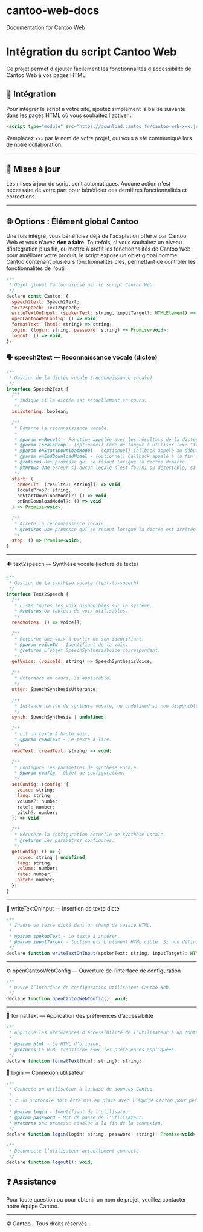 # cantoo-web-docs
Documentation for Cantoo Web

# Intégration du script Cantoo Web

Ce projet permet d'ajouter facilement les fonctionnalités d'accessibilité de Cantoo Web à vos pages HTML.

## 🔧 Intégration

Pour intégrer le script à votre site, ajoutez simplement la balise suivante dans les pages HTML où vous souhaitez l'activer :

```html
<script type="module" src="https://download.cantoo.fr/cantoo-web-xxx.js" defer></script>
```

Remplacez `xxx` par le nom de votre projet, qui vous a été communiqué lors de notre collaboration.

---

## 🔄 Mises à jour

Les mises à jour du script sont automatiques. Aucune action n'est nécessaire de votre part pour bénéficier des dernières fonctionnalités et corrections.

---

## 🌐 Options : Élément global Cantoo

Une fois intégré, vous bénéficiez déjà de l'adaptation offerte par Cantoo Web et vous n'avez **rien à faire**. Toutefois, si vous souhaitez un niveau d'intégration plus fin, ou mettre à profit les fonctionnalités de Cantoo Web pour améliorer votre produit, le script expose un objet global nommé Cantoo contenant plusieurs fonctionnalités clés, permettant de contrôler les fonctionnalités de l'outil :

```js
/**
 * Objet global Cantoo exposé par le script Cantoo Web.
 */
declare const Cantoo: {
  speech2text: Speech2Text;
  text2speech: Text2Speech;
  writeTextOnInput: (spokenText: string, inputTarget?: HTMLElement) => void;
  openCantooWebConfig: () => void;
  formatText: (html: string) => string;
  login: (login: string, password: string) => Promise<void>;
  logout: () => void;
};
```

### 🗣️ speech2text — Reconnaissance vocale (dictée)

```js
/**
 * Gestion de la dictée vocale (reconnaissance vocale).
 */
interface Speech2Text {
  /**
   * Indique si la dictée est actuellement en cours.
   */
  isListening: boolean;

  /**
   * Démarre la reconnaissance vocale.
   *
   * @param onResult - Fonction appelée avec les résultats de la dictée.
   * @param localeProp - (optionnel) Code de langue à utiliser (ex: "fr-FR"). Si non fourni, la langue est déduite automatiquement.
   * @param onStartDownloadModel - (optionnel) Callback appelé au début du téléchargement d’un modèle vocal si nécessaire.
   * @param onEndDownloadModel - (optionnel) Callback appelé à la fin du téléchargement d’un modèle vocal.
   * @returns Une promesse qui se résout lorsque la dictée démarre.
   * @throws Une erreur si aucun locale n’est fourni ou détectable, si la Speech API n’est pas disponible ou si les permissions sont refusées.
   */
  start: (
    onResult: (results?: string[]) => void,
    localeProp?: string,
    onStartDownloadModel?: () => void,
    onEndDownloadModel?: () => void
  ) => Promise<void>;

  /**
   * Arrête la reconnaissance vocale.
   * @returns Une promesse qui se résout lorsque la dictée est arrêtée.
   */
  stop: () => Promise<void>;
}
```

---

🔊 text2speech — Synthèse vocale (lecture de texte)

```js
/**
 * Gestion de la synthèse vocale (text-to-speech).
 */
interface Text2Speech {
  /**
   * Liste toutes les voix disponibles sur le système.
   * @returns Un tableau de voix utilisables.
   */
  readVoices: () => Voice[];

  /**
   * Retourne une voix à partir de son identifiant.
   * @param voiceId - Identifiant de la voix.
   * @returns L’objet SpeechSynthesisVoice correspondant.
   */
  getVoice: (voiceId: string) => SpeechSynthesisVoice;

  /**
   * Utterance en cours, si applicable.
   */
  utter: SpeechSynthesisUtterance;

  /**
   * Instance native de synthèse vocale, ou undefined si non disponible.
   */
  synth: SpeechSynthesis | undefined;

  /**
   * Lit un texte à haute voix.
   * @param readText - Le texte à lire.
   */
  readText: (readText: string) => void;

  /**
   * Configure les paramètres de synthèse vocale.
   * @param config - Objet de configuration.
   */
  setConfig: (config: {
    voice: string;
    lang: string;
    volume?: number;
    rate?: number;
    pitch?: number;
  }) => void;

  /**
   * Récupère la configuration actuelle de synthèse vocale.
   * @returns Les paramètres configurés.
   */
  getConfig: () => {
    voice: string | undefined;
    lang: string;
    volume: number;
    rate: number;
    pitch: number;
  };
}
```

---

🧠 writeTextOnInput — Insertion de texte dicté

```js
/**
 * Insère un texte dicté dans un champ de saisie HTML.
 * 
 * @param spokenText - Le texte à insérer.
 * @param inputTarget - (optionnel) L'élément HTML cible. Si non défini, le focus actuel est utilisé.
 */
declare function writeTextOnInput(spokenText: string, inputTarget?: HTMLElement): void;
```

---

⚙️ openCantooWebConfig — Ouverture de l’interface de configuration

```js
/**
 * Ouvre l’interface de configuration utilisateur Cantoo Web.
 */
declare function openCantooWebConfig(): void;
```

---

🎨 formatText — Application des préférences d’accessibilité

```js
/**
 * Applique les préférences d’accessibilité de l’utilisateur à un contenu HTML.
 *
 * @param html - Le HTML d’origine.
 * @returns Le HTML transformé avec les préférences appliquées.
 */
declare function formatText(html: string): string;
```

🔐 login — Connexion utilisateur

```js
/**
 * Connecte un utilisateur à la base de données Cantoo.
 *
 * ⚠️ Un protocole doit être mis en place avec l’équipe Cantoo pour permettre l’enregistrement.
 *
 * @param login - Identifiant de l'utilisateur.
 * @param password - Mot de passe de l'utilisateur.
 * @returns Une promesse résolue à la fin de la connexion.
 */
declare function login(login: string, password: string): Promise<void>;

/**
 * Déconnecte l’utilisateur actuellement connecté.
 */
declare function logout(): void;
```

## ❓ Assistance

Pour toute question ou pour obtenir un nom de projet, veuillez contacter notre équipe Cantoo.

---

© Cantoo - Tous droits réservés.
